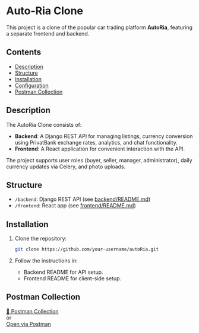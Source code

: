 # Auto-Ria Clone

This project is a clone of the popular car trading platform **AutoRia**, featuring a separate frontend and backend.

## Contents
- [Description](#description)
- [Structure](#Structure)
- [Installation](#installation)
- [Configuration](#configuration)
- [Postman Collection](#postman-collection)

## Description

The AutoRia Clone consists of:
- **Backend**: A Django REST API for managing listings, currency conversion using PrivatBank exchange rates, analytics, and chat functionality.
- **Frontend**: A React application for convenient interaction with the API.

The project supports user roles (buyer, seller, manager, administrator), daily currency updates via Celery, and photo uploads.

## Structure
- `/backend`: Django REST API (see [backend/README.md](backend/README.md))
- `/frontend`: React app (see [frontend/README.md](frontend/README.md))

## Installation

1. Clone the repository:
   ```bash
   git clone https://github.com/your-username/autoRia.git
   ```

2. Follow the instructions in:
   - Backend README for API setup.
   - Frontend README for client-side setup.

## Postman Collection

[🔗 Postman Collection](./postman_collection.json)  
or  
[Open via Postman](https://iryna-6985021.postman.co/workspace/Iryna's-Workspace~3716ed05-8004-4912-8256-954974483b7e/collection/43501659-1b759f1b-7f73-48b5-85d5-c0c83e9e1e2c?action=share&creator=43501659&active-environment=43501659-342401d8-9db6-4cc1-81c9-22d2e1945a71)